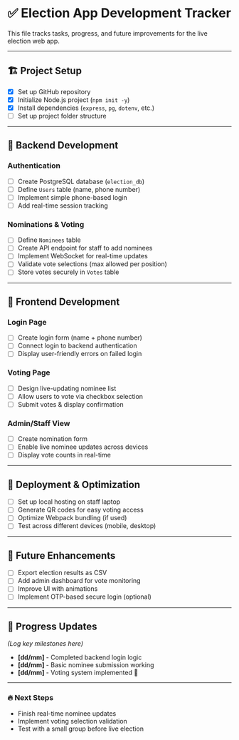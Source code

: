 # ✅ Election App Development Tracker

This file tracks tasks, progress, and future improvements for the live election web app.

---

## 🏗️ **Project Setup**
- [x] Set up GitHub repository  
- [X] Initialize Node.js project (`npm init -y`)  
- [X] Install dependencies (`express`, `pg`, `dotenv`, etc.)  
- [ ] Set up project folder structure  

---

## 🔧 **Backend Development**
### **Authentication**
- [ ] Create PostgreSQL database (`election_db`)  
- [ ] Define `Users` table (name, phone number)  
- [ ] Implement simple phone-based login  
- [ ] Add real-time session tracking  

### **Nominations & Voting**
- [ ] Define `Nominees` table  
- [ ] Create API endpoint for staff to add nominees  
- [ ] Implement WebSocket for real-time updates  
- [ ] Validate vote selections (max allowed per position)  
- [ ] Store votes securely in `Votes` table  

---

## 🎨 **Frontend Development**
### **Login Page**
- [ ] Create login form (name + phone number)  
- [ ] Connect login to backend authentication  
- [ ] Display user-friendly errors on failed login  

### **Voting Page**
- [ ] Design live-updating nominee list  
- [ ] Allow users to vote via checkbox selection  
- [ ] Submit votes & display confirmation  

### **Admin/Staff View**
- [ ] Create nomination form  
- [ ] Enable live nominee updates across devices  
- [ ] Display vote counts in real-time  

---

## 🚀 **Deployment & Optimization**
- [ ] Set up local hosting on staff laptop  
- [ ] Generate QR codes for easy voting access  
- [ ] Optimize Webpack bundling (if used)  
- [ ] Test across different devices (mobile, desktop)  

---

## 🔮 **Future Enhancements**
- [ ] Export election results as CSV  
- [ ] Add admin dashboard for vote monitoring  
- [ ] Improve UI with animations  
- [ ] Implement OTP-based secure login (optional)  

---

## 📅 **Progress Updates**
_(Log key milestones here)_
- **[dd/mm]** - Completed backend login logic  
- **[dd/mm]** - Basic nominee submission working  
- **[dd/mm]** - Voting system implemented 🎉  

---

### 🔥 **Next Steps**
- Finish real-time nominee updates  
- Implement voting selection validation  
- Test with a small group before live election  

